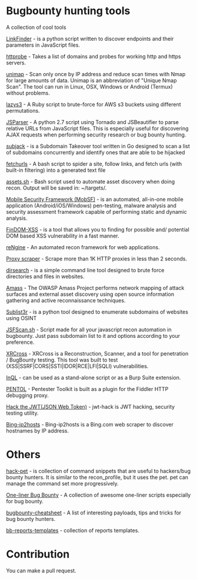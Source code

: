 # Bugbounty hunting tools
A collection of cool tools

[LinkFinder](https://github.com/GerbenJavado/LinkFinder) - is a python script written to discover endpoints and their parameters in JavaScript files.

[httprobe](https://github.com/tomnomnom/httprobe) - Takes a list of domains and probes for working http and https servers.

[unimap](https://github.com/Edu4rdSHL/unimap) - Scan only once by IP address and reduce scan times with Nmap for large amounts of data. Unimap is an abbreviation of "Unique Nmap Scan". The tool can run in Linux, OSX, Windows or Android (Termux) without problems.

[lazys3](https://github.com/nahamsec/lazys3) - A Ruby script to brute-force for AWS s3 buckets using different permutations.

[JSParser](https://github.com/nahamsec/JSParser) - A python 2.7 script using Tornado and JSBeautifier to parse relative URLs from JavaScript files. This is especially useful for discovering AJAX requests when performing security research or bug bounty hunting.

[subjack](https://github.com/haccer/subjack) -  is a Subdomain Takeover tool written in Go designed to scan a list of subdomains concurrently and identify ones that are able to be hijacked

[fetchurls](https://github.com/adamdehaven/fetchurls) - A bash script to spider a site, follow links, and fetch urls (with built-in filtering) into a generated text file

[assets.sh](https://github.com/mr-n30/assets) - Bash script used to automate asset discovery when doing recon. Output will be saved in: ~/targets/<domain>.
  
[Mobile Security Framework (MobSF)](https://github.com/MobSF/Mobile-Security-Framework-MobSF) - is an automated, all-in-one mobile application (Android/iOS/Windows) pen-testing, malware analysis and security assessment framework capable of performing static and dynamic analysis.

[FinDOM-XSS](https://github.com/dwisiswant0/findom-xss) - is a tool that allows you to finding for possible and/ potential DOM based XSS vulnerability in a fast manner.

[reNgine](https://github.com/yogeshojha/rengine) - An automated recon framework for web applications.

[Proxy scraper](https://github.com/iw4p/rotating-proxy-scraper) - Scrape more than 1K HTTP proxies in less than 2 seconds.

[dirsearch](https://github.com/maurosoria/dirsearch) - is a simple command line tool designed to brute force directories and files in websites.

[Amass](https://github.com/OWASP/Amass) - The OWASP Amass Project performs network mapping of attack surfaces and external asset discovery using open source information gathering and active reconnaissance techniques.

[Sublist3r](https://github.com/aboul3la/Sublist3r) - is a python tool designed to enumerate subdomains of websites using OSINT

[JSFScan.sh](https://github.com/KathanP19/JSFScan.sh) - Script made for all your javascript recon automation in bugbounty. Just pass subdomain list to it and options according to your preference.

[XRCross](https://github.com/pikpikcu/XRCross) - XRCross is a Reconstruction, Scanner, and a tool for penetration / BugBounty testing. 
This tool was built to test (XSS|SSRF|CORS|SSTI|IDOR|RCE|LFI|SQLI) vulnerabilities.

[InQL](https://github.com/doyensec/inql) - can be used as a stand-alone script or as a Burp Suite extension.

[PENTOL](https://github.com/radenvodka/PENTOL) - Pentester Toolkit is built as a plugin for the Fiddler HTTP debugging proxy.

[Hack the JWT(JSON Web Token)](https://github.com/hahwul/jwt-hack) - jwt-hack is JWT hacking, security testing utility.

[Bing-ip2hosts](https://github.com/urbanadventurer/bing-ip2hosts) - Bing-ip2hosts is a Bing.com web scraper to discover hostnames by IP address.


# Others

[hack-pet](https://github.com/hahwul/hack-pet) - is collection of command snippets that are useful to hackers/bug bounty hunters. It is similar to the recon_profile, but it uses the pet. pet can manage the command set more progressively.

[One-liner Bug Bounty](https://github.com/dwisiswant0/awesome-oneliner-bugbounty) - A collection of awesome one-liner scripts especially for bug bounty.

[bugbounty-cheatsheet](https://github.com/EdOverflow/bugbounty-cheatsheet) - A list of interesting payloads, tips and tricks for bug bounty hunters.

[bb-reports-templates](https://github.com/gwen001/bb-reports-templates) - collection of reports templates.



# Contribution

You can make a pull request.
